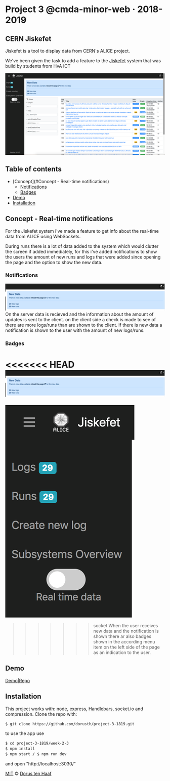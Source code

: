# Project 3 @cmda-minor-web · 2018-2019

## CERN Jiskefet
Jiskefet is a tool to display data from CERN's ALICE project.

We've been given the task to add a feature to the [Jiskefet](http://cmd.jiskefet.io) system that was build by students from HvA ICT

![app](readme-img/app.png)

## Table of contents
- [Concept](#Concept - Real-time notifications)
  - [Notifications](#Notifications)
  - [Badges](#Badges)
- [Demo](#Demo)
- [Installation](#Installation)

## Concept - Real-time notifications
For the Jiskefet system i've made a feature to get info about the real-time data from ALICE using WebSockets.

During runs there is a lot of data added to the system which would clutter the screen if added immediately, for this i've added notifications to show the users the amount of new runs and logs that were added since opening the page and the option to show the new data.

### Notifications
![notifications](readme-img/notification.png)
On the server data is recieved and the information about the amount of updates is sent to the client. on the client side a check is made to see of there are more logs/runs than are shown to the client. If there is new data a notification is shown to the user with the amount of new logs/runs.

### Badges
<<<<<<< HEAD
![badges](readme-img/notification.png)
=======
![badges](readme-img/badge.png)
>>>>>>> socket
When the user receives new data and the notification is shown there ar also badges shown in the according menu item on the left side of the page as an indication to the user.

## Demo
[Demo](https://twitlang.herokuapp.com/)|[Repo](https://github.com/dorusth/project-3-1819)

## Installation
This project works with: node, express, Handlebars, socket.io and compression.
Clone the repo with:
```bash
$ git clone https://github.com/dorusth/project-3-1819.git
```
to use the app use
```bash
$ cd project-3-1819/week-2-3
$ npm install
$ npm start / $ npm run dev
```
and open "http://localhost:3030/"



[MIT](LICENCE) © [Dorus ten Haaf](https://dorustenhaaf.com)
